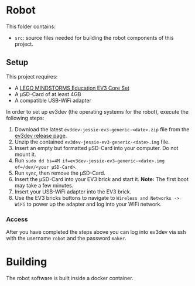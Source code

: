 # Robot

This folder contains:

- `src`: source files needed for building the robot components of this project.

## Setup ##

This project requires:

  * A [LEGO MINDSTORMS Education EV3 Core Set](https://education.lego.com/en-us/shop/mindstorms%20ev3)
  * A µSD-Card of at least 4GB
  * A compatible USB-WiFi adapter

In order to set up ev3dev (the operating systems for the robot), execute the following steps:

1. Download the latest `ev3dev-jessie-ev3-generic-<date>.zip` file from the [ev3dev release page](https://github.com/ev3dev/ev3dev/releases).
1. Unzip the contained `ev3dev-jessie-ev3-generic-<date>.img` file.
1. Insert an empty but formatted µSD-Card into your computer. Do not mount it.
1. Run `sudo dd bs=4M if=ev3dev-jessie-ev3-generic-<date>.img of=/dev/<your µSD-Card>`.
1. Run `sync`, then remove the µSD-Card.
1. Insert the µSD-Card into your EV3 brick and start it. **Note:** The first boot may take a few minutes.
1. Insert your USB-WiFi adapter into the EV3 brick. 
1. Use the EV3 bricks buttons to navigate to `Wireless and Networks -> WiFi` to power up the adapter and log into your WiFi network.

### Access

After you have completed the steps above you can log into ev3dev via ssh with the username `robot` and the password `maker`.

# Building

The robot software is built inside a docker container. 
